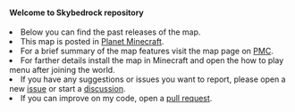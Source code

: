 <h4> Welcome to Skybedrock repository</h4>
<li> Below you can find the past releases of the map.</li>
<li> This map is posted in <a href="https://www.planetminecraft.com/project/skybedrock-1-0-3/">Planet Minecraft</a>.</li>
<li> For a brief summary of the map features visit the map page on <a href="https://www.planetminecraft.com/project/skybedrock-1-0-3/">PMC</a>.</li>
<li> For farther details install the map in Minecraft and open the how to play menu after joining the world.</li>
<li> If you have any suggestions or issues you want to report, please open a new <a href="https://github.com/Yasser444o/Skybedrock/issues">issue</a> or start a <a href="https://github.com/Yasser444o/Skybedrock/discussions/1#discussion-6206144">discussion</a>.</li>
<li> If you can improve on my code, open a <a href="https://github.com/Yasser444o/Skybedrock/pulls">pull request</a>.</li>
